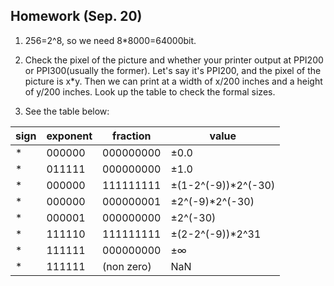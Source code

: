 ## Homework (Sep. 20)
 
1. 256=2^8, so we need 8*8000=64000bit.

2. Check the pixel of the picture and whether your printer output at PPI200 or PPI300(usually the former). Let's say it's PPI200, and the pixel of the picture is x*y. Then we can print at a width of x/200 inches and a height of y/200 inches. Look up the table to check the formal sizes.

3. See the table below:

sign | exponent | fraction | value
---- | -------- | -------- | -----
\* | 000000 | 000000000 | ±0.0
\* | 011111 | 000000000 | ±1.0
\* | 000000 | 111111111 | ±(1-2^(-9))\*2^(-30)
\* | 000000 | 000000001 | ±2^(-9)\*2^(-30)
\* | 000001 | 000000000 | ±2^(-30)
\* | 111110 | 111111111 | ±(2-2^(-9))\*2^31
\* | 111111 | 000000000 | ±∞
\* | 111111 | (non zero) | NaN
